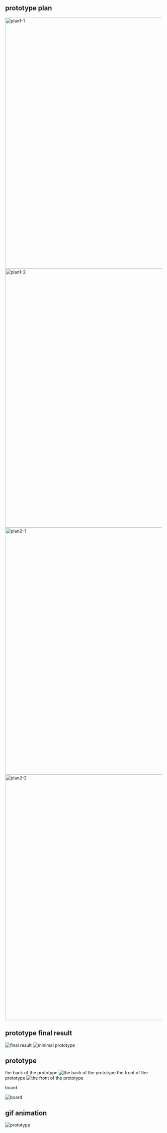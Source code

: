 ## prototype plan
<img width="807" alt="plan1-1" src="https://cloud.githubusercontent.com/assets/22774491/25795180/103f8116-3389-11e7-9003-b3b0c60b12e3.png">
<img width="832" alt="plan1-2" src="https://cloud.githubusercontent.com/assets/22774491/25795181/11780bac-3389-11e7-9b06-4f3121f419f6.png">
<img width="793" alt="plan2-1" src="https://cloud.githubusercontent.com/assets/22774491/25795182/119abd6e-3389-11e7-818c-7a47c750b862.png">
<img width="789" alt="plan2-2" src="https://cloud.githubusercontent.com/assets/22774491/25795183/119c058e-3389-11e7-9c06-61026a595e93.png">

## prototype final result
![final result](https://cloud.githubusercontent.com/assets/22774491/25795283/88ba8906-3389-11e7-8c2b-9ce86d2e3439.JPG)
![minimal prototype](https://cloud.githubusercontent.com/assets/22774491/25795285/8c3eb78c-3389-11e7-81f8-13e198d83e5c.JPG)

## prototype 
the back of the prototype
![the back of the prototype](https://cloud.githubusercontent.com/assets/22774491/25795290/92b4471c-3389-11e7-919c-40d2944e5e73.JPG)
the front of the prototype
![the front of the prototype](https://cloud.githubusercontent.com/assets/22774491/25795291/92cf2c12-3389-11e7-8603-bd87fc229e7a.JPG)

board

![board](https://cloud.githubusercontent.com/assets/22774491/25795490/60fa3528-338a-11e7-8ea4-050f671e8bfc.JPG)

## gif animation
![prototype](https://cloud.githubusercontent.com/assets/22774491/25796417/49c729ac-338e-11e7-89b4-298346a1817c.gif)
